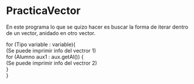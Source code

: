# PracticaVector

En este programa lo que se quizo hacer es buscar la forma de iterar dentro de un vector, anidado en otro vector.

for (Tipo variable : variable){ </br>
 (Se puede imprimir info del vectror 1) </br>
   for (Alumno aux1 : aux.getAl()) { </br>
     (Se puede imprimir info del vectror 2) </br>
 }</br>
}
